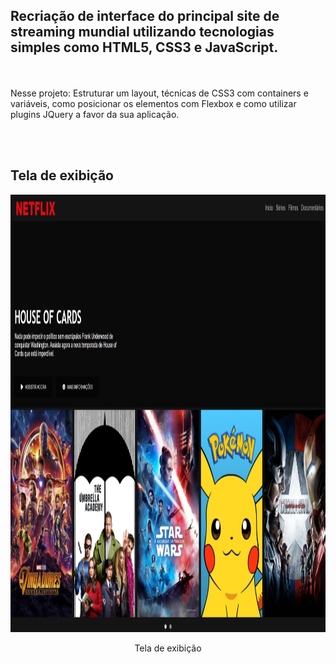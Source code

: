 <h2>Recriação de interface do principal site de streaming mundial utilizando tecnologias simples como HTML5, CSS3 e JavaScript.</h2> 
<br></br>
Nesse projeto: Estruturar um layout, técnicas de CSS3 com containers e variáveis, como posicionar os elementos com Flexbox e como utilizar plugins JQuery a favor da sua aplicação.

<br></br>

<div>
<h2>Tela de exibição</h2>
</div>
<div align="center">
    <img src="/img/Captura da Web_26-2-2022_12937_.jpeg" border="0" width="800" height="700">
    <p>Tela de exibição</p>
</div>

